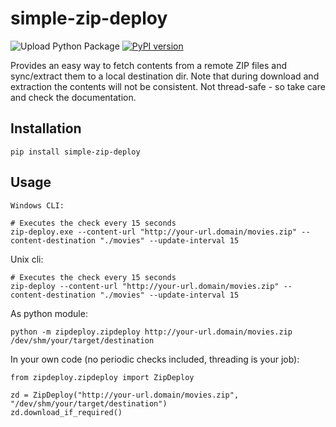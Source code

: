 # simple-zip-deploy

![Upload Python Package](https://github.com/hgross/simple-zip-deploy/workflows/Upload%20Python%20Package/badge.svg)
[![PyPI version](https://badge.fury.io/py/simple-zip-deploy.svg)](https://badge.fury.io/py/simple-zip-deploy)

Provides an easy way to fetch contents from a remote ZIP files and sync/extract them to a local destination dir.
Note that during download and extraction the contents will not be consistent.
Not thread-safe - so take care and check the documentation.

## Installation
```
pip install simple-zip-deploy
```

## Usage
```
Windows CLI:

# Executes the check every 15 seconds
zip-deploy.exe --content-url "http://your-url.domain/movies.zip" --content-destination "./movies" --update-interval 15
```

Unix cli:
```
# Executes the check every 15 seconds
zip-deploy --content-url "http://your-url.domain/movies.zip" --content-destination "./movies" --update-interval 15
```

As python module:
````
python -m zipdeploy.zipdeploy http://your-url.domain/movies.zip /dev/shm/your/target/destination
````

In your own code (no periodic checks included, threading is your job):
```
from zipdeploy.zipdeploy import ZipDeploy

zd = ZipDeploy("http://your-url.domain/movies.zip", "/dev/shm/your/target/destination")
zd.download_if_required()
```